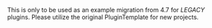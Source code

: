 This is only to be used as an example migration from 4.7 for *LEGACY* plugins.   Please utilize the original PluginTemplate for new projects.

